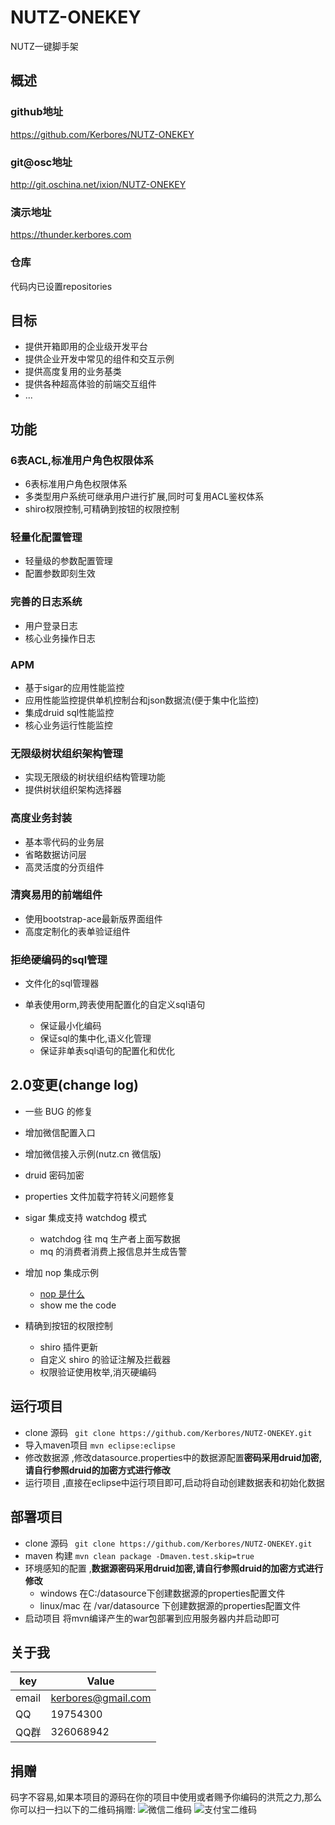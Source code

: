 
# NUTZ-ONEKEY
NUTZ一键脚手架

## 概述

### github地址 
 https://github.com/Kerbores/NUTZ-ONEKEY
### git@osc地址 
 http://git.oschina.net/ixion/NUTZ-ONEKEY
### 演示地址
 https://thunder.kerbores.com
### 仓库
 代码内已设置repositories
## 目标
- 提供开箱即用的企业级开发平台
- 提供企业开发中常见的组件和交互示例
- 提供高度复用的业务基类
- 提供各种超高体验的前端交互组件
- ...

## 功能

### 6表ACL,标准用户角色权限体系
- 6表标准用户角色权限体系
- 多类型用户系统可继承用户进行扩展,同时可复用ACL鉴权体系
- shiro权限控制,可精确到按钮的权限控制


### 轻量化配置管理
- 轻量级的参数配置管理
- 配置参数即刻生效


### 完善的日志系统
- 用户登录日志
- 核心业务操作日志


### APM
- 基于sigar的应用性能监控
- 应用性能监控提供单机控制台和json数据流(便于集中化监控)
- 集成druid sql性能监控
- 核心业务运行性能监控


### 无限级树状组织架构管理
- 实现无限级的树状组织结构管理功能
- 提供树状组织架构选择器


### 高度业务封装
- 基本零代码的业务层
- 省略数据访问层
- 高灵活度的分页组件


### 清爽易用的前端组件
- 使用bootstrap-ace最新版界面组件
- 高度定制化的表单验证组件


### 拒绝硬编码的sql管理
- 文件化的sql管理器
- 单表使用orm,跨表使用配置化的自定义sql语句

  + 保证最小化编码
  + 保证sql的集中化,语义化管理
  + 保证非单表sql语句的配置化和优化


## 2.0变更(change log)

- 一些 BUG 的修复
- 增加微信配置入口
- 增加微信接入示例(nutz.cn 微信版)
- druid 密码加密
- properties 文件加载字符转义问题修复
- sigar 集成支持 watchdog 模式

    + watchdog 往 mq 生产者上面写数据
    + mq 的消费者消费上报信息并生成告警
    
- 增加 nop 集成示例

    + [nop 是什么][4]
    + show me the code
    
- 精确到按钮的权限控制

    + shiro 插件更新
    + 自定义 shiro 的验证注解及拦截器
    + 权限验证使用枚举,消灭硬编码

## 运行项目

+ clone 源码  ` git clone https://github.com/Kerbores/NUTZ-ONEKEY.git`
+ 导入maven项目 `mvn eclipse:eclipse`
+ 修改数据源 ,修改datasource.properties中的数据源配置**密码采用druid加密,请自行参照druid的加密方式进行修改**
+ 运行项目 ,直接在eclipse中运行项目即可,启动将自动创建数据表和初始化数据

## 部署项目

+ clone 源码 ` git clone https://github.com/Kerbores/NUTZ-ONEKEY.git`
+ maven 构建 `mvn clean package -Dmaven.test.skip=true`
+ 环境感知的配置 ,**数据源密码采用druid加密,请自行参照druid的加密方式进行修改**
    - windows 在C:/datasource下创建数据源的properties配置文件
    - linux/mac 在 /var/datasource 下创建数据源的properties配置文件
+ 启动项目 将mvn编译产生的war包部署到应用服务器内并启动即可

## 关于我
key  | Value
------------- | -------------
email | kerbores@gmail.com
QQ | 19754300
QQ群 | 326068942

## 捐赠
码字不容易,如果本项目的源码在你的项目中使用或者赐予你编码的洪荒之力,那么你可以扫一扫以下的二维码捐赠:
![微信二维码][2]
![支付宝二维码][3]




  [1]: http://git.oschina.net/uploads/qrcode/qrcode_wechat_14675223541030518.png
  [2]: http://git.oschina.net/uploads/qrcode/qrcode_wechat_14675223541030518.png
  [3]: http://git.oschina.net/uploads/qrcode/qrcode_alipay_14675225071030518.png
  [4]: https://github.com/nutzam/nutzmore/tree/master/nutz-plugins-nop

